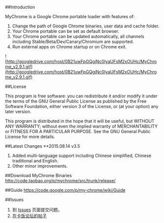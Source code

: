 ##Introduction

MyChrome is a Google Chrome portable loader with features of:
 1. Change the path of Google Chrome binaries, user data and cache folder.
 2. Your Chrome portable can be set as default browser.
 3. Your Chrome portable can be updated automatically, all channels including Stable/Beta/Dev/Canary/Chromium are supported.
 4. Run external apps on Chrome startup or on Chrome exit.

 ![http://googledrive.com/host/0B21uwFpGQgjNc0lyaUFsM2xOUHc/MyChrome_v2.9.1.gif](http://googledrive.com/host/0B21uwFpGQgjNc0lyaUFsM2xOUHc/MyChrome_v2.9.1.gif)

##License

This program is free software: you can redistribute it and/or modify
it under the terms of the GNU General Public License as published by
the Free Software Foundation, either version 3 of the License, or
(at your option) any later version.

This program is distributed in the hope that it will be useful,
but WITHOUT ANY WARRANTY; without even the implied warranty of
MERCHANTABILITY or FITNESS FOR A PARTICULAR PURPOSE.  See the
GNU General Public License for more details.

##Latest Changes
**2015.08.14 v3.5
 1. Added multi-language support including Chinese simplified, Chinese traditional and English.
 2. Other minor improvements.

##Download MyChrome Binaries
 http://code.taobao.org/p/mychrome/src/trunk/release/

##Guide
 https://code.google.com/p/my-chrome/wiki/Guide

##Issues
 1. 到 [Issues](https://code.google.com/p/my-chrome/issues/list) 页面提交问题。
 2. [在卡饭论坛的帖子](http://bbs.kafan.cn/thread-1725205-1-1.html)
